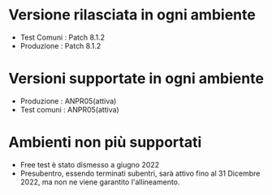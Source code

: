 # Versione rilasciata in ogni ambiente

- Test Comuni : Patch 8.1.2
- Produzione : Patch 8.1.2


# Versioni supportate in ogni ambiente

- Produzione : ANPR05(attiva)
- Test comuni : ANPR05(attiva)

# Ambienti non più supportati

- Free test è stato dismesso a giugno 2022
- Presubentro, essendo terminati subentri, sarà attivo fino al 31 Dicembre 2022, ma non ne viene garantito l'allineamento.
